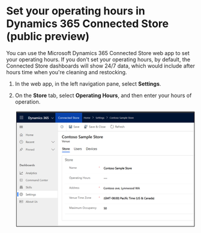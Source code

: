 

# Set your operating hours in Dynamics 365 Connected Store (public preview)

You can use the Microsoft Dynamics 365 Connected Store web app to set your operating hours. If you don't set your operating hours, by default, the Connected Store dashboards 
will show 24/7 data, which would include after hours time when you're cleaning and restocking.

1. In the web app, in the left navigation pane, select **Settings**.

2. On the **Store** tab, select **Operating Hours**, and then enter your hours of operation.

    ![Operating hours field in web app Settings](media/web-app-settings-operating-hours.PNG "Operating hours field in web app Settings")

